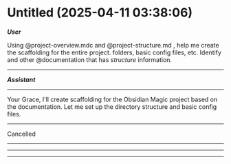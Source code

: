 <!-- Generated by SpecStory -->

# Untitled (2025-04-11 03:38:06)

_**User**_

Using @project-overview.mdc and @project-structure.md , help me create the scaffolding for the entire project. folders, basic config files, etc. Identify and other @documentation that has *structure* information. 

---

_**Assistant**_



---

Your Grace, I'll create scaffolding for the Obsidian Magic project based on the documentation. Let me set up the directory structure and basic config files.

---

Cancelled

---



---



---

